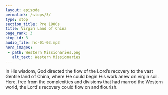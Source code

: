 ```yaml
---
layout: episode
permalink: /stops/3/
type: stop
section_title: Pre 1900s
title: Virgin Land of China
page_rank: 3
stop_id: 3
audio_file: hc-01-03.mp3
hero_images:
 - path: Western Missionaries.png
   alt_text: Western Missionaries
---
```


In His wisdom, God directed the flow of the Lord’s recovery to the vast Gentile land of China, where He could begin His work anew on virgin soil. Here, free from the complexities and divisions that had marred the Western world, the Lord's recovery could flow on and flourish.